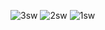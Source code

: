 
![3sw](https://github.com/Sintya123/sintya-TestSuitmedia/assets/99961374/d4fe8211-f97d-4944-8127-182ea62052cf)
![2sw](https://github.com/Sintya123/sintya-TestSuitmedia/assets/99961374/8543074f-132e-4b9b-a1f0-5fdfd4856f3c)
![1sw](https://github.com/Sintya123/sintya-TestSuitmedia/assets/99961374/2d64bf8f-0a73-48f0-b80a-ba9cd300b740)
